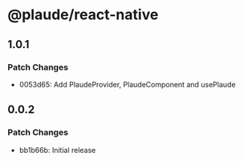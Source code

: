 # @plaude/react-native

## 1.0.1

### Patch Changes

- 0053d65: Add PlaudeProvider, PlaudeComponent and usePlaude

## 0.0.2

### Patch Changes

- bb1b66b: Initial release
